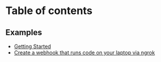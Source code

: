 # Table of contents

## Examples

* [Getting Started](README.md)
* [Create a webhook that runs code on your laptop via ngrok](examples/create-a-webhook-that-runs-code-on-your-laptop-via-ngrok.md)
